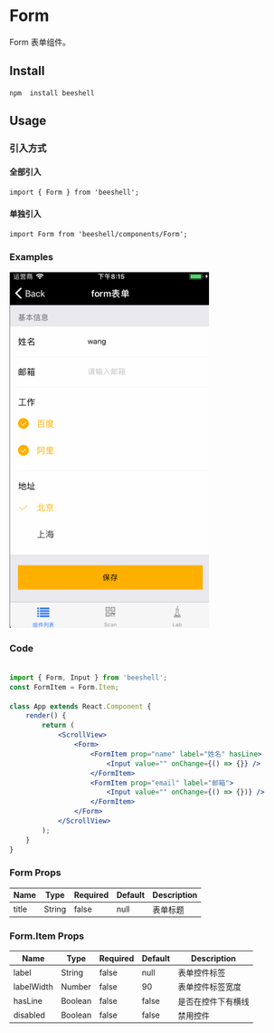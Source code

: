 # Form

Form 表单组件。

## Install

```
npm  install beeshell
```

## Usage

### 引入方式
#### 全部引入
```
import { Form } from 'beeshell';
```

#### 单独引入
```
import Form from 'beeshell/components/Form';
```

### Examples
![image](../images/Form/1.gif)


### Code

```jsx

import { Form, Input } from 'beeshell';
const FormItem = Form.Item;

class App extends React.Component {
    render() {
        return (
            <ScrollView>
                <Form>
                    <FormItem prop="name" label="姓名" hasLine>
                        <Input value="" onChange={() => {}} />
                    </FormItem>
                    <FormItem prop="email" label="邮箱">      
                        <Input value="" onChange={() => {})} />
                    </FormItem>
                </Form>
            </ScrollView>
        );
    }
}
```

### Form Props

| Name | Type | Required | Default | Description |
| ---- | ---- | ---- | ---- | ---- |
| title | String | false | null | 表单标题 |

### Form.Item Props

| Name | Type | Required | Default | Description |
| ---- | ---- | ---- | ---- | ---- |
| label | String | false | null | 表单控件标签 |
| labelWidth | Number | false | 90 | 表单控件标签宽度 |
| hasLine | Boolean | false | false | 是否在控件下有横线 |
| disabled | Boolean | false | false | 禁用控件 |
